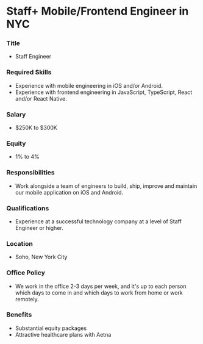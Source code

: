 # Staff+ Mobile/Frontend Engineer in NYC

### Title

- Staff Engineer

### Required Skills

- Experience with mobile engineering in iOS and/or Android.
- Experience with frontend engineering in JavaScript, TypeScript, React and/or React Native.

### Salary

- $250K to $300K

### Equity

- 1% to 4%

### Responsibilities

- Work alongside a team of engineers to build, ship, improve and maintain our mobile application on iOS and Android.

### Qualifications

- Experience at a successful technology company at a level of Staff Engineer or higher.

### Location

- Soho, New York City

### Office Policy

- We work in the office 2-3 days per week, and it's up to each person which days to come in and which days to work from home or work remotely.

### Benefits

- Substantial equity packages
- Attractive healthcare plans with Aetna
